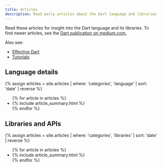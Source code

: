 ```yaml
---
title: Articles
description: Read early articles about the Dart language and libraries.
---
```


Read these articles for insight into the Dart language and its libraries.
To find newer articles, see the
[Dart publication on medium.com.](https://medium.com/dartlang)

Also see:

* [Effective Dart](/guides/language/effective-dart)
* [Tutorials](/tutorials)

<div class="break-80">
  <h2>Language details</h2>
  {% assign articles = site.articles | where: 'categories', 'language' | sort: 'date' | reverse %}
  <ul class="nav-list">
    {% for article in articles %}
      <li>{% include article_summary.html %}</li>
    {% endfor %}
  </ul>
</div>

<div class="break-80">
  <h2>Libraries and APIs</h2>
  {% assign articles = site.articles | where: 'categories', 'libraries' | sort: 'date' | reverse %}
  <ul class="nav-list">
    {% for article in articles %}
      <li>{% include article_summary.html %}</li>
    {% endfor %}
  </ul>
</div>
